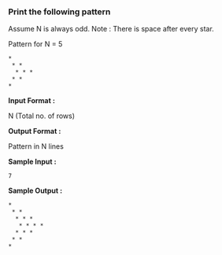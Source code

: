 ### Print the following pattern

Assume N is always odd.
Note : There is space after every star.

Pattern for N = 5
```
* 
 * * 
  * * * 
 * * 
* 
```
**Input Format :**

N (Total no. of rows)

**Output Format :**

Pattern in N lines

**Sample Input :**

```7```

**Sample Output :**

```
* 
 * * 
  * * * 
   * * * * 
  * * * 
 * * 
* 
```
